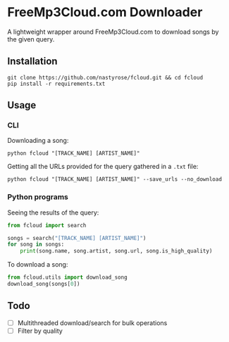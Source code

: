 # FreeMp3Cloud.com Downloader
A lightweight wrapper around FreeMp3Cloud.com to download songs by the given query.

## Installation
```
git clone https://github.com/nastyrose/fcloud.git && cd fcloud
pip install -r requirements.txt
```

## Usage
### CLI
Downloading a song:
```
python fcloud "[TRACK_NAME] [ARTIST_NAME]"
```
Getting all the URLs provided for the query gathered in a `.txt` file:
```
python fcloud "[TRACK_NAME] [ARTIST_NAME]" --save_urls --no_download
```
### Python programs
Seeing the results of the query:
```py
from fcloud import search

songs = search("[TRACK_NAME] [ARTIST_NAME]")
for song in songs:
    print(song.name, song.artist, song.url, song.is_high_quality)
```
To download a song:
```py
from fcloud.utils import download_song
download_song(songs[0])
```

## Todo
- [ ] Multithreaded download/search for bulk operations
- [ ] Filter by quality
